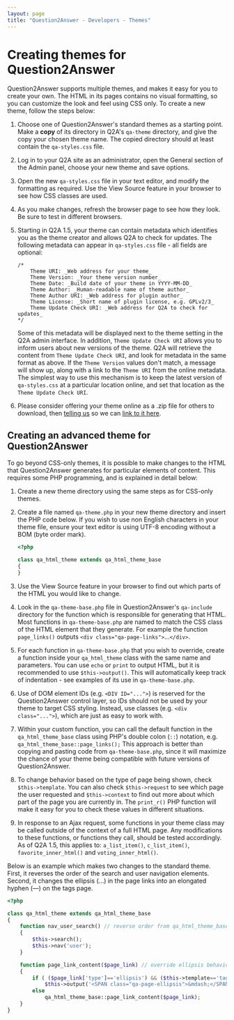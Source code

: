 ```yaml
---
layout: page
title: "Question2Answer - Developers - Themes"
---
```


# Creating themes for Question2Answer

Question2Answer supports multiple themes, and makes it easy for you to create your own. The HTML in its pages contains no visual formatting, so you can customize the look and feel using CSS only. To create a new theme, follow the steps below:

1.  Choose one of Question2Answer's standard themes as a starting point. Make a **copy** of its directory in Q2A's `qa-theme` directory, and give the copy your chosen theme name. The copied directory should at least contain the `qa-styles.css` file.
2.  Log in to your Q2A site as an administrator, open the General section of the Admin panel, choose your new theme and save options.
3.  Open the new `qa-styles.css` file in your text editor, and modify the formatting as required. Use the View Source feature in your browser to see how CSS classes are used.
4.  As you make changes, refresh the browser page to see how they look. Be sure to test in different browsers.
5.  Starting in Q2A 1.5, your theme can contain metadata which identifies you as the theme creator and allows Q2A to check for updates. The following metadata can appear in `qa-styles.css` file - all fields are optional:

    ```php?start_inline=1
    /*
        Theme URI: _Web address for your theme_
        Theme Version: _Your theme version number_
        Theme Date: _Build date of your theme in YYYY-MM-DD_
        Theme Author: _Human-readable name of theme author_
        Theme Author URI: _Web address for plugin author_
        Theme License: _Short name of plugin license, e.g. GPLv2/3_
        Theme Update Check URI: _Web address for Q2A to check for updates_
    */
    ```

    Some of this metadata will be displayed next to the theme setting in the Q2A admin interface. In addition, `Theme Update Check URI` allows you to inform users about new versions of the theme. Q2A will retrieve the content from `Theme Update Check URI`, and look for metadata in the same format as above. If the `Theme Version` values don't match, a message will show up, along with a link to the `Theme URI` from the online metadata. The simplest way to use this mechanism is to keep the latest version of `qa-styles.css` at a particular location online, and set that location as the `Theme Update Check URI`.

6.  Please consider offering your theme online as a .zip file for others to download, then [telling us](http://www.question2answer.org/feedback.php) so we can [link to it here](/addons/).


## <a id="advanced"></a> Creating an advanced theme for Question2Answer

To go beyond CSS-only themes, it is possible to make changes to the HTML that Question2Answer generates for particular elements of content. This requires some PHP programming, and is explained in detail below:

1.  Create a new theme directory using the same steps as for CSS-only themes.
2.  Create a file named `qa-theme.php` in your new theme directory and insert the PHP code below. If you wish to use non English characters in your theme file, ensure your text editor is using UTF-8 encoding without a BOM (byte order mark).

    ```php
    <?php

    class qa_html_theme extends qa_html_theme_base
    {
    }
    ```

3.  Use the View Source feature in your browser to find out which parts of the HTML you would like to change.
4.  Look in the `qa-theme-base.php` file in Question2Answer's `qa-include` directory for the function which is responsible for generating that HTML. Most functions in `qa-theme-base.php` are named to match the CSS class of the HTML element that they generate. For example the function `page_links()` outputs `<div class="qa-page-links">`...`</div>`.
5.  For each function in `qa-theme-base.php` that you wish to override, create a function inside your `qa_html_theme` class with the same name and parameters. You can use `echo` or `print` to output HTML, but it is recommended to use `$this->output()`. This will automatically keep track of indentation - see examples of its use in `qa-theme-base.php`.
6.  Use of DOM element IDs (e.g. `<DIV ID="...">`) is reserved for the Question2Answer control layer, so IDs should not be used by your theme to target CSS styling. Instead, use classes (e.g. `<div class="...">`), which are just as easy to work with.
7.  Within your custom function, you can call the default function in the `qa_html_theme_base` class using PHP's double colon (`::`) notation, e.g. `qa_html_theme_base::page_links();` This approach is better than copying and pasting code from `qa-theme-base.php`, since it will maximize the chance of your theme being compatible with future versions of Question2Answer.
8.  To change behavior based on the type of page being shown, check `$this->template`. You can also check `$this->request` to see which page the user requested and `$this->context` to find out more about which part of the page you are currently in. The `print_r()` PHP function will make it easy for you to check these values in different situations.
9.  In response to an Ajax request, some functions in your theme class may be called outside of the context of a full HTML page. Any modifications to these functions, or functions they call, should be tested accordingly. As of Q2A 1.5, this applies to: `a_list_item()`, `c_list_item()`, `favorite_inner_html()` and `voting_inner_html()`.

Below is an example which makes two changes to the standard theme. First, it reverses the order of the search and user navigation elements. Second, it changes the ellipsis (...) in the page links into an elongated hyphen (—) on the tags page.

```php
<?php

class qa_html_theme extends qa_html_theme_base
{
    function nav_user_search() // reverse order from qa_html_theme_base
    {
        $this->search();
        $this->nav('user');
    }

    function page_link_content($page_link) // override ellipsis behavior on tags page only
    {
        if ( ($page_link['type']=='ellipsis') && ($this->template=='tags') )
            $this->output('<SPAN class="qa-page-ellipsis">&mdash;</SPAN>');
        else
            qa_html_theme_base::page_link_content($page_link);
    }
}
```
